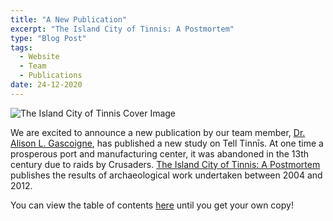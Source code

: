 ```yaml
---
title: "A New Publication"
excerpt: "The Island City of Tinnis: A Postmortem"
type: "Blog Post"
tags:
  - Website
  - Team
  - Publications
date: 24-12-2020
---
```


![The Island City of Tinnis Cover Image](/posts/Gascoigne_publication_coverImage.jpg)

We are excited to announce a new publication by our team member, [Dr. Alison L. Gascoigne](https://www.egylandscape.org/members/AlisonGascoigne/), has published a new study on Tell Tinnīs. 
At one time a prosperous port and manufacturing center, it was abandoned in the 13th century due to raids by Crusaders.
[The Island City of Tinnis: A Postmortem](https://www.ifao.egnet.net/publications/catalogue/9782724707618/) publishes the results of archaeological work undertaken between 2004 and 2012.

You can view the table of contents [here](https://www.ifao.egnet.net/uploads/publications/sommaires/IF1204.pdf) until you get your own copy!

